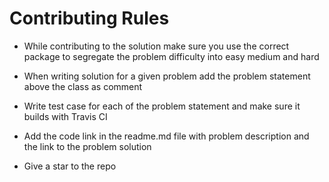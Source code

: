 # Contributing Rules
  - While contributing to the solution make sure you use the correct package to segregate the problem difficulty into easy medium and hard
  - When writing solution for a given problem add the problem statement above the class as comment
  - Write test case for each of the problem statement and make sure it builds with Travis CI
  - Add the code link in the readme.md file with problem description and the link to the problem solution


  - Give a star to the repo 
